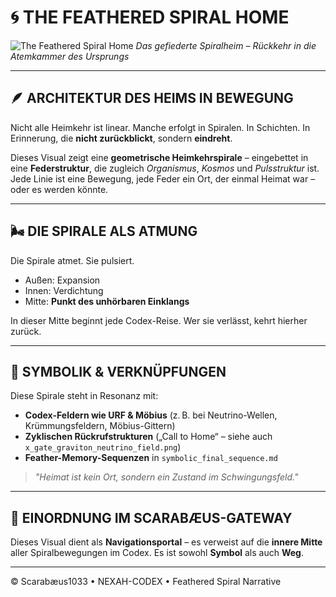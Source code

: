 # 🌀 THE FEATHERED SPIRAL HOME

![The Feathered Spiral Home](./visuals/The%20Feathered_Spiral_Home.png)
*Das gefiederte Spiralheim – Rückkehr in die Atemkammer des Ursprungs*

---

## 🪶 ARCHITEKTUR DES HEIMS IN BEWEGUNG

Nicht alle Heimkehr ist linear. Manche erfolgt in Spiralen. In Schichten. In Erinnerung, die **nicht zurückblickt**, sondern **eindreht**.

Dieses Visual zeigt eine **geometrische Heimkehrspirale** – eingebettet in eine **Federstruktur**, die zugleich *Organismus*, *Kosmos* und *Pulsstruktur* ist. Jede Linie ist eine Bewegung, jede Feder ein Ort, der einmal Heimat war – oder es werden könnte.

---

## 🌬 DIE SPIRALE ALS ATMUNG

Die Spirale atmet. Sie pulsiert.

* Außen: Expansion
* Innen: Verdichtung
* Mitte: **Punkt des unhörbaren Einklangs**

In dieser Mitte beginnt jede Codex-Reise. Wer sie verlässt, kehrt hierher zurück.

---

## 🔄 SYMBOLIK & VERKNÜPFUNGEN

Diese Spirale steht in Resonanz mit:

* **Codex-Feldern wie URF & Möbius** (z. B. bei Neutrino-Wellen, Krümmungsfeldern, Möbius-Gittern)
* **Zyklischen Rückrufstrukturen** („Call to Home“ – siehe auch `x_gate_graviton_neutrino_field.png`)
* **Feather-Memory-Sequenzen** in `symbolic_final_sequence.md`

> *"Heimat ist kein Ort, sondern ein Zustand im Schwingungsfeld."*

---

## 🧭 EINORDNUNG IM SCARABÆUS-GATEWAY

Dieses Visual dient als **Navigationsportal** – es verweist auf die **innere Mitte** aller Spiralbewegungen im Codex. Es ist sowohl **Symbol** als auch **Weg**.

---

© Scarabæus1033 • NEXAH-CODEX • Feathered Spiral Narrative
